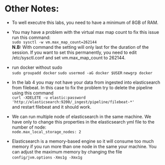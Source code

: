 # Other Notes:

- To well executre this labs, you need to have a minimum of 8GB of RAM.  

- You may have a problem with the virtual max map count to fix this issue run this command: </br>
  `sudo sysctl -w vm.max_map_count=262144` </br>
  **N.B:** With command the setting will only last for the duration of the session. If you want to set this permanently, you need to edit /etc/sysctl.conf and set vm.max_map_count to 262144. 

- run docker without sudo </br>
`sudo groupadd docker`
`sudo usermod -aG docker $USER`
`newgrp docker`


- In the lab 4 you may not have your data from ingested into elasticsearch from filebeat. In this case to fix the problem try to delete the pipeline using this command </br> `curl -XDELETE -u elastic:password 'http://elasticsearch:9200/_ingest/pipeline/filebeat-*'` </br> and restart filebeat and it should work.

- We can run multiple node of elasticsearch in the same machine. We have only to change this properties in the elasticsearch yml file to the number of node: </br>
`node.max_local_storage_nodes: 2`

- Elasticsearch is a memory-based engine so it will consume too much memory if you run more than one node in the same your machine. You can adjust the maximum memory by changing the file </br> `config/jvm.options` `-Xms1g -Xmx1g`
